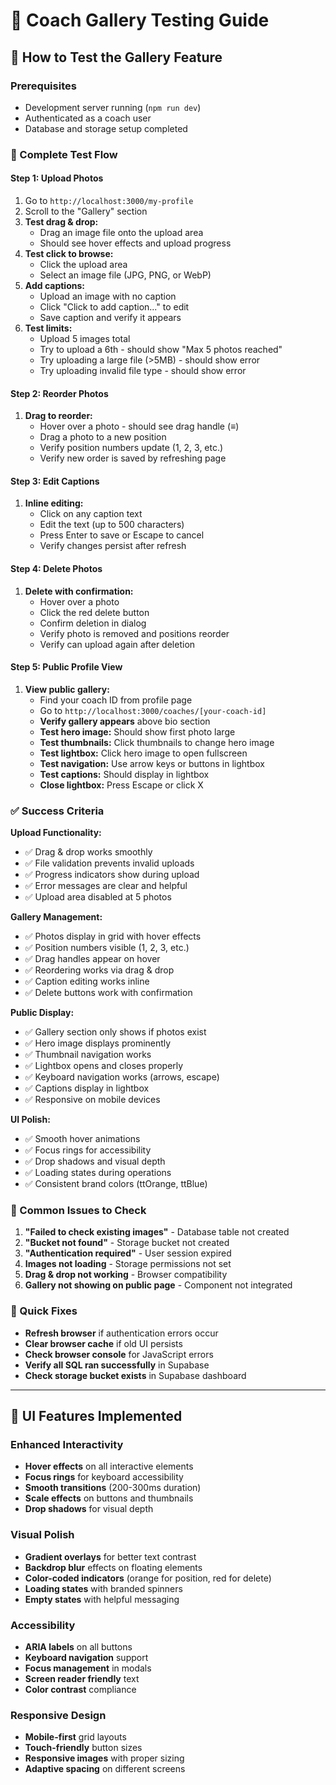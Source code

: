 # 📸 Coach Gallery Testing Guide

## 🧪 How to Test the Gallery Feature

### Prerequisites
- Development server running (`npm run dev`)
- Authenticated as a coach user
- Database and storage setup completed

### 🎯 Complete Test Flow

#### **Step 1: Upload Photos**
1. Go to `http://localhost:3000/my-profile`
2. Scroll to the "Gallery" section
3. **Test drag & drop:**
   - Drag an image file onto the upload area
   - Should see hover effects and upload progress
4. **Test click to browse:**
   - Click the upload area
   - Select an image file (JPG, PNG, or WebP)
5. **Add captions:**
   - Upload an image with no caption
   - Click "Click to add caption..." to edit
   - Save caption and verify it appears
6. **Test limits:**
   - Upload 5 images total
   - Try to upload a 6th - should show "Max 5 photos reached"
   - Try uploading a large file (>5MB) - should show error
   - Try uploading invalid file type - should show error

#### **Step 2: Reorder Photos**
1. **Drag to reorder:**
   - Hover over a photo - should see drag handle (≡)
   - Drag a photo to a new position
   - Verify position numbers update (1, 2, 3, etc.)
   - Verify new order is saved by refreshing page

#### **Step 3: Edit Captions**
1. **Inline editing:**
   - Click on any caption text
   - Edit the text (up to 500 characters)
   - Press Enter to save or Escape to cancel
   - Verify changes persist after refresh

#### **Step 4: Delete Photos**
1. **Delete with confirmation:**
   - Hover over a photo
   - Click the red delete button
   - Confirm deletion in dialog
   - Verify photo is removed and positions reorder
   - Verify can upload again after deletion

#### **Step 5: Public Profile View**
1. **View public gallery:**
   - Find your coach ID from profile page
   - Go to `http://localhost:3000/coaches/[your-coach-id]`
   - **Verify gallery appears** above bio section
   - **Test hero image:** Should show first photo large
   - **Test thumbnails:** Click thumbnails to change hero image
   - **Test lightbox:** Click hero image to open fullscreen
   - **Test navigation:** Use arrow keys or buttons in lightbox
   - **Test captions:** Should display in lightbox
   - **Close lightbox:** Press Escape or click X

### ✅ Success Criteria

**Upload Functionality:**
- ✅ Drag & drop works smoothly
- ✅ File validation prevents invalid uploads
- ✅ Progress indicators show during upload
- ✅ Error messages are clear and helpful
- ✅ Upload area disabled at 5 photos

**Gallery Management:**
- ✅ Photos display in grid with hover effects
- ✅ Position numbers visible (1, 2, 3, etc.)
- ✅ Drag handles appear on hover
- ✅ Reordering works via drag & drop
- ✅ Caption editing works inline
- ✅ Delete buttons work with confirmation

**Public Display:**
- ✅ Gallery section only shows if photos exist
- ✅ Hero image displays prominently
- ✅ Thumbnail navigation works
- ✅ Lightbox opens and closes properly
- ✅ Keyboard navigation works (arrows, escape)
- ✅ Captions display in lightbox
- ✅ Responsive on mobile devices

**UI Polish:**
- ✅ Smooth hover animations
- ✅ Focus rings for accessibility
- ✅ Drop shadows and visual depth
- ✅ Loading states during operations
- ✅ Consistent brand colors (ttOrange, ttBlue)

### 🐛 Common Issues to Check

1. **"Failed to check existing images"** - Database table not created
2. **"Bucket not found"** - Storage bucket not created  
3. **"Authentication required"** - User session expired
4. **Images not loading** - Storage permissions not set
5. **Drag & drop not working** - Browser compatibility
6. **Gallery not showing on public page** - Component not integrated

### 🔧 Quick Fixes

- **Refresh browser** if authentication errors occur
- **Clear browser cache** if old UI persists  
- **Check browser console** for JavaScript errors
- **Verify all SQL ran successfully** in Supabase
- **Check storage bucket exists** in Supabase dashboard

---

## 🎨 UI Features Implemented

### Enhanced Interactivity
- **Hover effects** on all interactive elements
- **Focus rings** for keyboard accessibility  
- **Smooth transitions** (200-300ms duration)
- **Scale effects** on buttons and thumbnails
- **Drop shadows** for visual depth

### Visual Polish
- **Gradient overlays** for better text contrast
- **Backdrop blur** effects on floating elements
- **Color-coded indicators** (orange for position, red for delete)
- **Loading states** with branded spinners
- **Empty states** with helpful messaging

### Accessibility
- **ARIA labels** on all buttons
- **Keyboard navigation** support
- **Focus management** in modals
- **Screen reader friendly** text
- **Color contrast** compliance

### Responsive Design  
- **Mobile-first** grid layouts
- **Touch-friendly** button sizes
- **Responsive images** with proper sizing
- **Adaptive spacing** on different screens